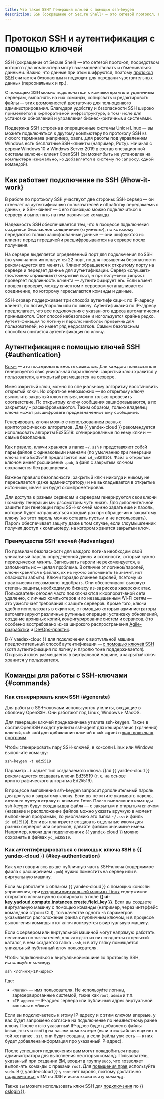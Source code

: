 ```yaml
---
title: Что такое SSH? Генерация ключей с помощью ssh-keygen
description: SSH (сокращение от Secure Shell) — это сетевой протокол, посредством которого два компьютера могут взаимодействовать и обмениваться данными. Важно, что данные при этом шифруются, поэтому протокол SSH считается безопасным и подходит для передачи чувствительных данных (персональных и пр.).
---
```


# Протокол SSH и аутентификация с помощью ключей

SSH (сокращение от Secure Shell) — это сетевой протокол, посредством которого два компьютера могут взаимодействовать и обмениваться данными. Важно, что данные при этом шифруются, поэтому [протокол SSH](https://ru.wikipedia.org/wiki/SSH) считается безопасным и подходит для передачи чувствительных данных (персональных и пр.).

С помощью SSH можно подключаться к компьютерам или удаленным серверам, выполнять на них команды, копировать и редактировать файлы — этих возможностей достаточно для полноценного администрирования. Благодаря удобству и безопасности SSH широко применяется в корпоративной инфраструктуре, в том числе для установки обновлений и управления бизнес-критичными системами.

Поддержка SSH встроена в операционные системы Unix и Linux — вы можете подключаться к другому компьютеру по протоколу SSH из любого терминала (например, bash). Для работы под управлением Windows есть бесплатные SSH-клиенты (например, Putty). Начиная с версии Windows 10 и Windows Server 2019 в состав операционной системы включен клиент OpenSSH (он может быть не установлен на компьютере изначально, но добавляется в систему по запросу, одной командой).

## Как работает подключение по SSH {#how-it-work}

В работе по протоколу SSH участвуют две стороны: SSH-сервер — он отвечает за аутентификацию пользователей и обработку передаваемых данных, и SSH-клиент — с его помощью можно подключиться к серверу и выполнять на нем различные команды.

Надежность SSH обеспечивается тем, что в процессе подключения создается безопасное соединение («туннель»), по которому передаются только зашифрованные данные — они шифруются на клиенте перед передачей и расшифровываются на сервере после получения.

На сервере выделяется определенный порт для подключения по SSH (по умолчанию используется 22 порт, но для повышения безопасности рекомендуется его менять). Клиент обращается к открытому порту на сервере и передает данные для аутентификации. Сервер «слушает» (постоянно опрашивает) открытый порт, и при получении запроса проверяет подлинность клиента — аутентифицирует его. Если клиент прошел проверку, между клиентом и сервером устанавливается соединение, по которому пересылаются команды и данные.

SSH-сервер поддерживает три способа аутентификации: по IP-адресу клиента, по логину/паролю или по ключу.
Аутентификация по IP-адресу предполагает, что все подключения с указанного адреса автоматически принимаются. Этот способ небезопасен и используется крайне редко. Аутентификация по логину и паролю наиболее привычна для пользователей, но имеет ряд недостатков. Самым безопасным способом считается аутентификация по ключу.

## Аутентификация с помощью ключей SSH {#authentication}

[Ключ](https://ru.wikipedia.org/wiki/%D0%9A%D0%BB%D1%8E%D1%87_(%D0%BA%D1%80%D0%B8%D0%BF%D1%82%D0%BE%D0%B3%D1%80%D0%B0%D1%84%D0%B8%D1%8F)) — это последовательность символов. Для каждого пользователя генерируется своя уникальная пара ключей: закрытый ключ хранится у пользователя, а открытый размещается на сервере.

Имея закрытый ключ, можно по специальному алгоритму восстановить открытый ключ. Но обратное невозможно — по открытому ключу вычислить закрытый ключ нельзя, можно только проверить соответствие. По открытому ключу сообщения зашифровываются, а по закрытому – расшифровываются. Таким образом, только владелец ключа может расшифровать предназначенное ему сообщение.

Генерировать ключи можно с использованием разных криптографических алгоритмов. Для {{ yandex-cloud }} рекомендуется использовать алгоритм Ed25519: сгенерированные по нему ключи — самые безопасные.

Как правило, ключи хранятся в папке `~/.ssh` и представляют собой пары файлов с одинаковыми именами (по умолчанию при генерации ключа типа Ed25519 предлагается имя `id_ed25519`). Файл с открытым ключом имеет расширение `.pub`, а файл с закрытым ключом сохраняется без расширения.

Важное правило безопасности: закрытый ключ никогда и никому не пересылается (даже администратору) и не выкладывается в открытые источники, иначе он будет скомпрометирован.

Для доступа к разным сервисам и серверам генерируются свои ключи (команду генерации мы рассмотрим чуть ниже).
Для дополнительной защиты при генерации пары SSH-ключей можно задать еще и пароль, который будет запрашиваться каждый раз при обращении к закрытому ключу (но этот пароль можно оставить пустым и не использовать). Пароль обеспечивает защиту даже в том случае, если злоумышленник получил доступ к компьютеру, на котором хранится закрытый ключ.

### Преимущества SSH-ключей {#advantages}

По правилам безопасности для каждого логина необходим свой уникальный пароль определенной длины и сложности, который нужно периодически менять. Записывать пароли не рекомендуется, а запоминать их — целая проблема. В отличие от логинов/паролей, ключи хранятся в файлах, их не нужно запоминать (а значит, нет опасности забыть).
Ключи гораздо длиннее паролей, поэтому их практически невозможно подобрать. Они обеспечивают высокую степень защиты, необходимую бизнесу из-за рисков хакерских атак. Пользователи сегодня часто подключаются к корпоративной сети удаленно, с личных компьютеров и по незащищенным Wi-Fi сетям — это ужесточает требования к защите серверов.
Кроме того, ключи удобно использовать в скриптах, с помощью которых администраторы автоматизируют различные рутинные операции: установку обновлений, создание архивных копий, конфигурирование систем и сервисов. Это особенно востребовано из-за широкого распространения [Agile-разработки](/blog/posts/2022/10/agile-and-project-management) и [DevOps-практик](/blog/posts/2022/03/what-is-devops).

В {{ yandex-cloud }} для подключения к виртуальной машине предпочтительный способ аутентификации — [с помощью ключей SSH](../compute/operations/images-with-pre-installed-software/operate.md) (хотя аутентификация по логину и паролю тоже поддерживается). Открытый ключ размещается в виртуальной машине, а закрытый ключ хранится у пользователя.

## Команды для работы с SSH-ключами {#commands}

### Как сгенерировать ключ SSH {#generate}

Для работы с SSH-ключами используются утилиты, входящие в оболочку OpenSSH. Они работают под Linux, Windows и MacOS.

Для генерации ключей предназначена утилита ssh-keygen. Также в состав OpenSSH входят утилиты ssh-agent для кеширования (хранения) ключей, ssh-add для добавления ключей в ssh-agent и [еще несколько программ](https://www.openssh.com/).

Чтобы сгенерировать пару SSH-ключей, в консоли Linux или Windows выполните команду:
```
ssh-keygen -t ed25519
```
Параметр `–t` задает тип создаваемого ключа. Для {{ yandex-cloud }} рекомендуется создавать ключи Ed25519 (т. е. на основе криптографического алгоритма Ed25519).

В процессе выполнения ssh-keygen запросит дополнительный пароль для доступа к закрытому ключу. Если вы не хотите указывать пароль, оставьте пустую строку и нажмите Enter.
После выполнения команды ssh-keygen будут созданы два файла — с закрытым и открытым ключом (название и расположение файлов можно указать вручную в момент выполнения программы, по умолчанию это папка `~/.ssh` и файлы `id_ed25519`). Если вы планируете создавать отдельные ключи для разных серверов или сервисов, давайте файлам значимые имена. Например, ключи для подключения к {{ yandex-cloud }} можно сохранить в файлах `yc_ed25519`.

### Как аутентифицироваться с помощью ключа SSH в {{ yandex-cloud }} {#key-authentication}

Как уже говорилось выше, публичную часть SSH-ключа (содержимое файла с расширением `.pub`) нужно поместить на сервер или в виртуальную машину.

Если вы работаете с облаком {{ yandex-cloud }} с помощью консоли управления, при [создании виртуальной машины Linux](../compute/operations/vm-create/create-linux-vm.md) содержимое открытого ключа нужно скопировать в поле **{{ ui-key.yacloud.compute.instances.create.field_key }}**. Если вы создаете виртуальную машину с помощью команды (например, через интерфейс командной строки CLI), то в качестве одного из параметров указывается расположение файла с публичным ключом, и в процессе выполнения команды этот ключ копируется в виртуальную машину.

Если с сервером или виртуальной машиной могут напрямую работать несколько пользователей, для каждого из них создается отдельный каталог, в нем создается папка `.ssh`, и в эту папку помещается уникальный публичный ключ пользователя.

Чтобы подключиться к виртуальной машине по протоколу SSH, используйте команду

```
ssh <логин>@<IP-адрес>
```

Где:

* `<логин>` — имя пользователя. Не используйте логины, зарезервированные системой, такие как `root`, `admin` и т.п.
* `<IP-адрес>` — IP-адрес сервера или публичный адрес виртуальной машины в облаке.

Если вы подключаетесь к этому IP-адресу и с этим ключом впервые, у вас будет запрошено согласие на подключение по неизвестному ранее ключу. После этого указанный IP-адрес будет добавлен в файлы `known_hosts` и `config` на вашем компьютере (если этих файлов еще нет в той же папке `.ssh`, они будут созданы, а если файлы уже есть — в них будет добавлена информация про указанный IP-адрес).

После успешного подключения вам могут понадобиться права администратора для выполнения некоторых команд. Пользователь, указанный при создании ВМ, входит в группу `sudo`, что позволяет выполнять команды с правами `root`. Для [повышения прав](../compute/qa/all.md#use-root-linux) используйте `sudo`. В {{ yandex-cloud }} у `root` нет пароля, поэтому достаточно [подключиться](../compute/operations/vm-connect/ssh.md) к ВМ по SSH и использовать эту команду.

Также вы можете использовать ключ SSH для [подключения](../compute/operations/vm-connect/os-login.md) по [{{ oslogin }}](../organization/concepts/os-login.md).
